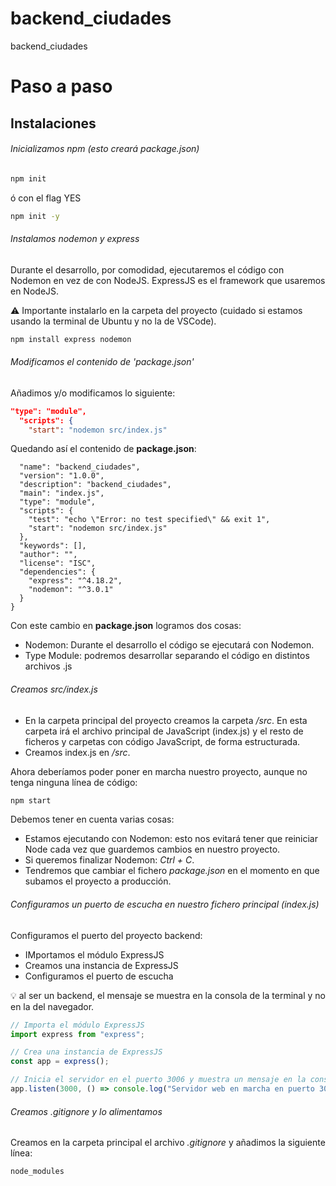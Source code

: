 # backend_ciudades
backend_ciudades


# Paso a paso
## Instalaciones

###### Inicializamos npm (esto creará package.json)
```bash
npm init
```
ó con el flag YES
```bash
npm init -y
```

###### Instalamos nodemon y express
Durante el desarrollo, por comodidad, ejecutaremos el código con Nodemon en vez de con NodeJS.
ExpressJS es el framework que usaremos en NodeJS.

⚠️ Importante instalarlo en la carpeta del proyecto (cuidado si estamos usando la terminal de Ubuntu y no la de VSCode).

```bash
npm install express nodemon
```

###### Modificamos el contenido de 'package.json'
Añadimos y/o modificamos lo siguiente:
```json
"type": "module",
  "scripts": {
    "start": "nodemon src/index.js"

```

Quedando así el contenido de **package.json**:

```json{
  "name": "backend_ciudades",
  "version": "1.0.0",
  "description": "backend_ciudades",
  "main": "index.js",
  "type": "module",
  "scripts": {
    "test": "echo \"Error: no test specified\" && exit 1",
    "start": "nodemon src/index.js"
  },
  "keywords": [],
  "author": "",
  "license": "ISC",
  "dependencies": {
    "express": "^4.18.2",
    "nodemon": "^3.0.1"
  }
}
```

Con este cambio en **package.json** logramos dos cosas:
- Nodemon: Durante el desarrollo el código se ejecutará con Nodemon.
- Type Module: podremos desarrollar separando el código en distintos archivos .js

###### Creamos src/index.js
- En la carpeta principal del proyecto creamos la carpeta */src*. En esta carpeta irá el archivo principal de JavaScript (index.js) y el resto de ficheros y carpetas con código JavaScript, de forma estructurada.
- Creamos index.js en */src*.

Ahora deberíamos poder poner en marcha nuestro proyecto, aunque no tenga ninguna línea de código:
```bash
npm start
```

Debemos tener en cuenta varias cosas:
- Estamos ejecutando con Nodemon: esto nos evitará tener que reiniciar Node cada vez que guardemos cambios en nuestro proyecto.
- Si queremos finalizar Nodemon: *Ctrl + C*.
- Tendremos que cambiar el fichero *package.json* en el momento en que subamos el proyecto a producción.

###### Configuramos un puerto de escucha en nuestro fichero principal (index.js)
Configuramos el puerto del proyecto backend:
- IMportamos el módulo ExpressJS
- Creamos una instancia de ExpressJS
- Configuramos el puerto de escucha

💡 al ser un backend, el mensaje se muestra en la consola de la terminal y no en la del navegador.

```js
// Importa el módulo ExpressJS
import express from "express";

// Crea una instancia de ExpressJS
const app = express();

// Inicia el servidor en el puerto 3006 y muestra un mensaje en la consola
app.listen(3000, () => console.log("Servidor web en marcha en puerto 3000."));
```

###### Creamos .gitignore y lo alimentamos
Creamos en la carpeta principal el archivo *.gitignore* y añadimos la siguiente línea:

```
node_modules
```